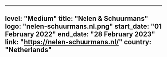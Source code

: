 
---
level: "Medium"
title: "Nelen & Schuurmans"
logo: "nelen-schuurmans.nl.png"
start_date: "01 February 2022"
end_date: "28 February 2023"
link: "https://nelen-schuurmans.nl/"
country: "Netherlands"
---
